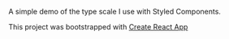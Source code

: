 A simple demo of the type scale I use with Styled Components.

This project was bootstrapped with [Create React App](https://github.com/facebook/create-react-app)